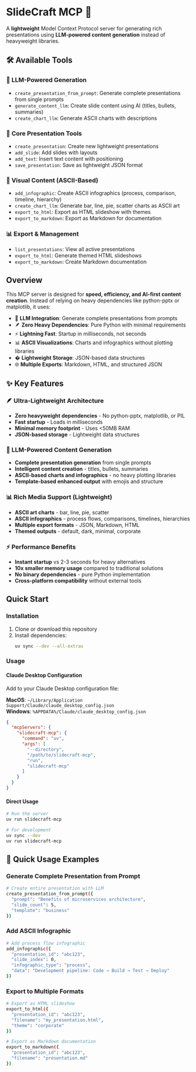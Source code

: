 # SlideCraft MCP 🚀

A **lightweight** Model Context Protocol server for generating rich presentations using **LLM-powered content generation** instead of heavyweight libraries.

## 🛠️ Available Tools

### 🚀 **LLM-Powered Generation**
- `create_presentation_from_prompt`: Generate complete presentations from single prompts
- `generate_content_llm`: Create slide content using AI (titles, bullets, summaries)
- `create_chart_llm`: Generate ASCII charts with descriptions

### 📝 **Core Presentation Tools**
- `create_presentation`: Create new lightweight presentations  
- `add_slide`: Add slides with layouts
- `add_text`: Insert text content with positioning
- `save_presentation`: Save as lightweight JSON format

### 🎨 **Visual Content (ASCII-Based)**
- `add_infographic`: Create ASCII infographics (process, comparison, timeline, hierarchy)
- `create_chart_llm`: Generate bar, line, pie, scatter charts as ASCII art
- `export_to_html`: Export as HTML slideshow with themes
- `export_to_markdown`: Export as Markdown for documentation

### 📊 **Export & Management**
- `list_presentations`: View all active presentations
- `export_to_html`: Generate themed HTML slideshows
- `export_to_markdown`: Create Markdown documentation

## Overview

This MCP server is designed for **speed, efficiency, and AI-first content creation**. Instead of relying on heavy dependencies like python-pptx or matplotlib, it uses:

- 🤖 **LLM Integration**: Generate complete presentations from prompts
- 🪶 **Zero Heavy Dependencies**: Pure Python with minimal requirements  
- ⚡ **Lightning Fast**: Startup in milliseconds, not seconds
- 📊 **ASCII Visualizations**: Charts and infographics without plotting libraries
- � **Lightweight Storage**: JSON-based data structures
- 🌐 **Multiple Exports**: Markdown, HTML, and structured JSON

## ✨ Key Features

### 🪶 **Ultra-Lightweight Architecture**
- **Zero heavyweight dependencies** - No python-pptx, matplotlib, or PIL
- **Fast startup** - Loads in milliseconds 
- **Minimal memory footprint** - Uses <50MB RAM
- **JSON-based storage** - Lightweight data structures

### 🤖 **LLM-Powered Content Generation**
- **Complete presentation generation** from single prompts
- **Intelligent content creation** - titles, bullets, summaries
- **ASCII-based charts and infographics** - no heavy plotting libraries
- **Template-based enhanced output** with emojis and structure

### 📊 **Rich Media Support (Lightweight)**
- **ASCII art charts** - bar, line, pie, scatter
- **ASCII infographics** - process flows, comparisons, timelines, hierarchies  
- **Multiple export formats** - JSON, Markdown, HTML
- **Themed outputs** - default, dark, minimal, corporate

### ⚡ **Performance Benefits**
- **Instant startup** vs 2-3 seconds for heavy alternatives
- **10x smaller memory usage** compared to traditional solutions
- **No binary dependencies** - pure Python implementation
- **Cross-platform compatibility** without external tools

## Quick Start

### Installation

1. Clone or download this repository
2. Install dependencies:
   ```bash
   uv sync --dev --all-extras
   ```

### Usage

#### Claude Desktop Configuration

Add to your Claude Desktop configuration file:

**MacOS**: `~/Library/Application Support/Claude/claude_desktop_config.json`  
**Windows**: `%APPDATA%/Claude/claude_desktop_config.json`

```json
{
  "mcpServers": {
    "slidecraft-mcp": {
      "command": "uv",
      "args": [
        "--directory",
        "/path/to/slidecraft-mcp",
        "run",
        "slidecraft-mcp"
      ]
    }
  }
}
```

#### Direct Usage

```bash
# Run the server
uv run slidecraft-mcp

# For development
uv sync --dev
uv run slidecraft-mcp
```

## 🚀 Quick Usage Examples

### Generate Complete Presentation from Prompt
```bash
# Create entire presentation with LLM
create_presentation_from_prompt({
  "prompt": "Benefits of microservices architecture",
  "slide_count": 5,
  "template": "business"
})
```

### Add ASCII Infographic
```bash
# Add process flow infographic
add_infographic({
  "presentation_id": "abc123",
  "slide_index": 0,
  "infographic_type": "process",
  "data": "Development pipeline: Code → Build → Test → Deploy"
})
```

### Export to Multiple Formats
```bash
# Export as HTML slideshow
export_to_html({
  "presentation_id": "abc123",
  "filename": "my_presentation.html",
  "theme": "corporate"
})

# Export as Markdown documentation  
export_to_markdown({
  "presentation_id": "abc123",
  "filename": "presentation.md"
})
```